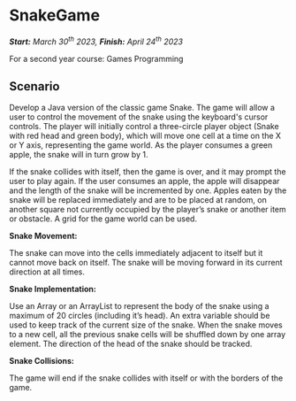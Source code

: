 # SnakeGame
_**Start:** March 30<sup>th</sup> 2023, **Finish:** April 24<sup>th</sup> 2023_

For a second year course: Games Programming

## Scenario

Develop a Java version of the classic game Snake. The game will allow a user to control the movement of the snake using the keyboard's cursor controls. The player will initially control a three-circle player object (Snake with red head and green body), which will move one cell at a time on the X or Y axis, representing the game world. As the player consumes a green apple, the snake will in turn grow by 1.

If the snake collides with itself, then the game is over, and it may prompt the user to play again. If the user consumes an apple, the apple will disappear and the length of the snake will be incremented by one. Apples eaten by the snake will be replaced immediately and are to be placed at random, on another square not currently occupied by the player’s snake or another item or obstacle. A grid for the game world can be used.

**Snake Movement:**

The snake can move into the cells immediately adjacent to itself but it cannot move back on itself. The snake will be moving forward in its current direction at all times.

**Snake Implementation:**

Use an Array or an ArrayList to represent the body of the snake using a maximum of 20 circles (including it’s head). An extra variable should be used to keep track of the current size of the snake. When the snake moves to a new cell, all the previous snake cells will be shuffled down by one array element. The direction of the head of the snake should be tracked.

**Snake Collisions:**

The game will end if the snake collides with itself or with the borders of the game. 
